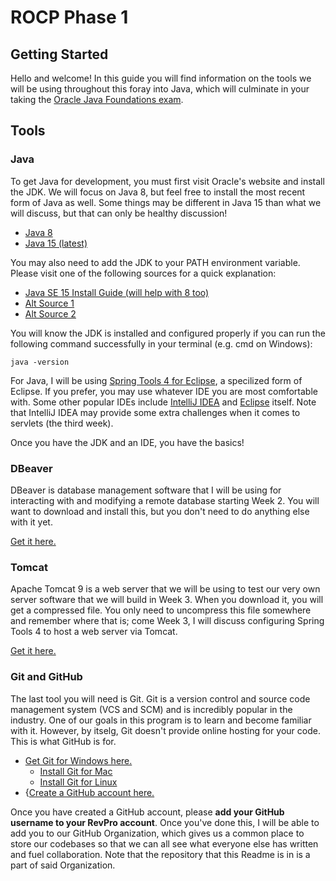 # ROCP Phase 1 
## Getting Started

Hello and welcome! In this guide you will find information on the tools we will be using throughout this foray into Java, which will culminate in your taking the [Oracle Java Foundations exam](https://education.oracle.com/java-foundations/pexam_1Z0-811).

## Tools

### Java
To get Java for development, you must first visit Oracle's website and install the JDK. We will focus on Java 8, but feel free to install the most recent form of Java as well. Some things may be different in Java 15 than what we will discuss, but that can only be healthy discussion!
- [Java 8](https://www.oracle.com/java/technologies/javase/javase-jdk8-downloads.html)
- [Java 15 (latest)](https://www.oracle.com/java/technologies/javase-jdk15-downloads.html)

You may also need to add the JDK to your PATH environment variable. Please visit one of the following sources for a quick explanation:
- [Java SE 15 Install Guide (will help with 8 too)](https://docs.oracle.com/en/java/javase/15/install/installation-jdk-microsoft-windows-platforms.html#GUID-96EB3876-8C7A-4A25-9F3A-A2983FEC016A)
- [Alt Source 1](https://www.poftut.com/how-to-set-java-jre-and-jdk-home-path-and-environment-variables-on-windows/)
- [Alt Source 2](https://kingluddite.com/tools/how-do-i-add-java-to-my-windows-path)

You will know the JDK is installed and configured properly if you can run the following command successfully in your terminal (e.g. cmd on Windows):
```
java -version
```

For Java, I will be using [Spring Tools 4 for Eclipse](https://spring.io/tools), a specilized form of Eclipse. If you prefer, you may use whatever IDE you are most comfortable with. Some other popular IDEs include  [IntelliJ IDEA](https://www.jetbrains.com/idea/) and [Eclipse](https://www.eclipse.org/ide/) itself. Note that IntelliJ IDEA may provide some extra challenges when it comes to servlets (the third week).

Once you have the JDK and an IDE, you have the basics!

### DBeaver
DBeaver is database management software that I will be using for interacting with and modifying a remote database starting Week 2. You will want to download and install this, but you don't need to do anything else with it yet.

[Get it here.](https://dbeaver.io/)

### Tomcat
Apache Tomcat 9 is a web server that we will be using to test our very own server software that we will build in Week 3. When you download it, you will get a compressed file. You only need to uncompress this file somewhere and remember where that is; come Week 3, I will discuss configuring Spring Tools 4 to host a web server via Tomcat.

[Get it here.](https://tomcat.apache.org/download-90.cgi)

### Git and GitHub
The last tool you will need is Git. Git is a version control and source code management system (VCS and SCM) and is incredibly popular in the industry. One of our goals in this program is to learn and become familiar with it. However, by itselg, Git doesn't provide online hosting for your code. This is what GitHub is for.

- [Get Git for Windows here.](https://gitforwindows.org/)
  - [Install Git for Mac](https://git-scm.com/download/mac)
  - [Install Git for Linux](https://git-scm.com/download/linux#:~:text=Download%20for%20Linux%20and%20Unix.%201%20Debian%2FUbuntu.%20For,dev-vcs%2Fgit.%204%20Arch%20Linux.%205%20openSUSE.%20More%20items)
- {[Create a GitHub account here.](https://github.com/)

Once you have created a GitHub account, please **add your GitHub username to your RevPro account**. Once you've done this, I will be able to add you to our GitHub Organization, which gives us a common place to store our codebases so that we can all see what everyone else has written and fuel collaboration. Note that the repository that this Readme is in is a part of said Organization.

